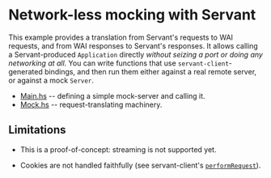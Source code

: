 # Network-less mocking with Servant

This example provides a translation from Servant's requests to WAI requests,
and from WAI responses to Servant's responses. It allows calling a
Servant-produced `Application` directly _without seizing a port or doing any
networking at all._ You can write functions that use
`servant-client`-generated bindings, and then run them either against a real
remote server, or against a mock `Server`.

* [Main.hs][] -- defining a simple mock-server and calling it.
* [Mock.hs][] -- request-translating machinery.

[Main.hs]: https://github.com/monadfix/examples/blob/master/servant-mock/src/Main.hs
[Mock.hs]: https://github.com/monadfix/examples/blob/master/servant-mock/src/Mock.hs

## Limitations

* This is a proof-of-concept: streaming is not supported yet.

* Cookies are not handled faithfully (see servant-client's [`performRequest`][]).

[`performRequest`]: https://hackage.haskell.org/package/servant-client-0.14/docs/src/Servant.Client.Internal.HttpClient.html#performRequest

